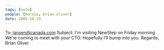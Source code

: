 ```yaml
---
tags: [note]
people: [bernie, brian-oliver]
date: 2005-10-19
---
```


To: jansen@canada.com
Subject: I'm visiting NewStep on Friday morning
We’re coming to meet with your CTO. Hopefully I’ll bump into you.
Regards, 
Brian Oliver